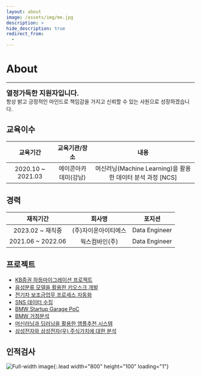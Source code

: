 ```yaml
---
layout: about
image: /assets/img/me.jpg
description: >
hide_description: true
redirect_from:
  -
---
```



# About

<!--author-->

* * *

<left>
<span style=
"font-size:130%;
font-weight:bold">
열정가득한 지원자입니다.<br>
</span>
<span style="font-size:100%;font-weight:">
항상 밝고 긍정적인 마인드로 책임감을 가지고 신뢰할 수 있는 사원으로 성장하겠습니다.
</span>
</left>

## 교육이수

| 교육기간             | 교육기관/장소         | 내용                                                     |
|:-------------------:|:--------------------:|:--------------------------------------------------------:|
| 2020.10 ~ 2021.03   | 에이콘아카데미(강남)   | 머신러닝(Machine Learning)을 활용한 데이터 분석 과정 [NCS]  |

## 경력

| 재직기간                      | 회사명                | 포지션             |
|:----------------------------:|:--------------------:|:-------------------:|
| 2023.02 ~ 재직중             | (주)자이온아이티에스   | Data Engineer       |
| 2021.06 ~ 2022.06            | 웍스컴바인(주)         | Data Engineer       |

## 프로젝트
<!-- - [생성AI(ChatGPT)을 활용한 컨첸츠 자동생성](https://kmingx.github.io/project/2024-02-24-%EC%83%9D%EC%84%B1AI(ChatGPT)-%ED%99%9C%EC%9A%A9%ED%95%9C-%EC%BB%A8%ED%85%90%EC%B8%A0-%EC%9E%90%EB%8F%99%EC%83%9D%EC%84%B1/) -->
- [KB증권 하둡마이그레이션 프로젝트](https://kmingx.github.io/project/2024-01-31-KB%EC%A6%9D%EA%B6%8C-%ED%95%98%EB%91%A1%EB%A7%88%EC%9D%B4%EA%B7%B8%EB%A0%88%EC%9D%B4%EC%85%98-%ED%94%84%EB%A1%9C%EC%A0%9D%ED%8A%B8/)
- [음성분류 모델을 활용한 키오스크 개발](https://kmingx.github.io/project/2022-11-19-%EC%9D%8C%EC%84%B1%EB%B6%84%EB%A5%98%EB%AA%A8%EB%8D%B8%EC%9D%84-%ED%99%9C%EC%9A%A9%ED%95%9C-%ED%82%A4%EC%98%A4%EC%8A%A4%ED%81%AC-%EC%84%9C%EB%B9%84%EC%8A%A4/)
- [전기차 보조금업무 프로세스 자동화](https://kmingx.github.io/project/2022-02-20-%EC%97%85%EB%AC%B4-%ED%94%84%EB%A1%9C%EC%84%B8%EC%8A%A4-%EC%9E%90%EB%8F%99%ED%99%94-%ED%94%84%EB%A1%9C%EA%B7%B8%EB%9E%A8-%EA%B0%9C%EB%B0%9C/)
- [SNS 데이터 수집](https://kmingx.github.io/project/2022-01-20-SNS%EB%8D%B0%EC%9D%B4%ED%84%B0%EC%88%98%EC%A7%91/)
- [BMW Startup Garage PoC](https://kmingx.github.io/project/2021-09-01-BMW-Garage-Startup/)
- [BMW 거점분석](https://kmingx.github.io/project/2021-06-15-BMW-%EC%8B%A0%EA%B7%9C-%EA%B1%B0%EC%A0%90-%EB%B6%84%EC%84%9D/)
- [머신러닝과 딥러닝을 활용한 앰플추천 시스템](https://kmingx.github.io/project/2021-02-20-%EB%A8%B8%EC%8B%A0%EB%9F%AC%EB%8B%9D%EA%B3%BC-%EB%94%A5%EB%9F%AC%EB%8B%9D%EC%9D%84-%ED%99%9C%EC%9A%A9%ED%95%9C-%EC%95%B0%ED%94%8C%EC%B6%94%EC%B2%9C-%EC%8B%9C%EC%8A%A4%ED%85%9C/)
- [삼성전자와 삼성전자(우) 주식가치에 대한 분석](https://kmingx.github.io/project/2020-12-21-%EC%82%BC%EC%84%B1%EC%A0%84%EC%9E%90%EC%99%80-%EC%82%BC%EC%84%B1%EC%A0%84%EC%9E%90(%EC%9A%B0)-%EC%A3%BC%EC%8B%9D%EA%B0%80%EC%B9%98%EC%97%90-%EB%8C%80%ED%95%9C-%EB%B6%84%EC%84%9D/)







## 인적검사
![Full-width image](../assets/img/personality.PNG){:.lead width="800" height="100" loading="1"}